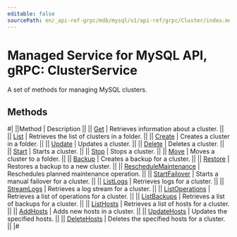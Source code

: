 ```yaml
---
editable: false
sourcePath: en/_api-ref-grpc/mdb/mysql/v1/api-ref/grpc/Cluster/index.md
---
```


# Managed Service for MySQL API, gRPC: ClusterService

A set of methods for managing MySQL clusters.

## Methods

#|
||Method | Description ||
|| [Get](get.md) | Retrieves information about a cluster. ||
|| [List](list.md) | Retrieves the list of clusters in a folder. ||
|| [Create](create.md) | Creates a cluster in a folder. ||
|| [Update](update.md) | Updates a cluster. ||
|| [Delete](delete.md) | Deletes a cluster. ||
|| [Start](start.md) | Starts a cluster. ||
|| [Stop](stop.md) | Stops a cluster. ||
|| [Move](move.md) | Moves a cluster to a folder. ||
|| [Backup](backup.md) | Creates a backup for a cluster. ||
|| [Restore](restore.md) | Restores a backup to a new cluster. ||
|| [RescheduleMaintenance](rescheduleMaintenance.md) | Reschedules planned maintenance operation. ||
|| [StartFailover](startFailover.md) | Starts a manual failover for a cluster. ||
|| [ListLogs](listLogs.md) | Retrieves logs for a cluster. ||
|| [StreamLogs](streamLogs.md) | Retrieves a log stream for a cluster. ||
|| [ListOperations](listOperations.md) | Retrieves a list of operations for a cluster. ||
|| [ListBackups](listBackups.md) | Retrieves a list of backups for a cluster. ||
|| [ListHosts](listHosts.md) | Retrieves a list of hosts for a cluster. ||
|| [AddHosts](addHosts.md) | Adds new hosts in a cluster. ||
|| [UpdateHosts](updateHosts.md) | Updates the specified hosts. ||
|| [DeleteHosts](deleteHosts.md) | Deletes the specified hosts for a cluster. ||
|#